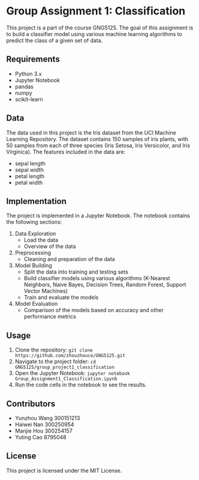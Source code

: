 # Group Assignment 1: Classification

This project is a part of the course GNG5125. The goal of this assignment is to build a classifier model using various machine learning algorithms to predict the class of a given set of data.

## Requirements
- Python 3.x
- Jupyter Notebook
- pandas
- numpy
- scikit-learn

## Data
The data used in this project is the Iris dataset from the UCI Machine Learning Repository. The dataset contains 150 samples of iris plants, with 50 samples from each of three species (Iris Setosa, Iris Versicolor, and Iris Virginica). The features included in the data are:

- sepal length
- sepal width
- petal length
- petal width

## Implementation
The project is implemented in a Jupyter Notebook. The notebook contains the following sections:

1. Data Exploration
    - Load the data
    - Overview of the data
2. Preprocessing
    - Cleaning and preparation of the data
3. Model Building
    - Split the data into training and testing sets
    - Build classifier models using various algorithms (K-Nearest Neighbors, Naive Bayes, Decision Trees, Random Forest, Support Vector Machines)
    - Train and evaluate the models
4. Model Evaluation
    - Comparison of the models based on accuracy and other performance metrics

## Usage
1. Clone the repository: `git clone https://github.com/zhouzhouce/GNG5125.git`
2. Navigate to the project folder: `cd GNG5125/group_project1_classification`
3. Open the Jupyter Notebook: `jupyter notebook Group_Assignment1_Classification.ipynb`
4. Run the code cells in the notebook to see the results.

## Contributors
- Yunzhou Wang  300151213 
- Haiwei Nan    300250954
- Manjie Hou    300254157 
- Yuting Cao    8795048

## License
This project is licensed under the MIT License.
